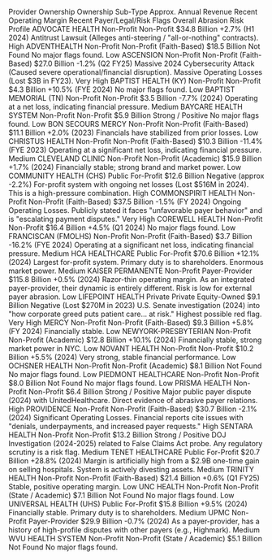 Provider Ownership Ownership Sub-Type Approx. Annual Revenue Recent Operating Margin Recent Payer/Legal/Risk Flags Overall Abrasion Risk Profile
ADVOCATE HEALTH Non-Profit Non-Profit $34.8 Billion +2.7% (H1 2024) Antitrust Lawsuit (Alleges anti-steering / "all-or-nothing" contracts). High
ADVENTHEALTH Non-Profit Non-Profit (Faith-Based) $18.5 Billion Not Found No major flags found. Low
ASCENSION Non-Profit Non-Profit (Faith-Based) $27.0 Billion -1.2% (Q2 FY25) Massive 2024 Cybersecurity Attack (Caused severe operational/financial disruption). Massive Operating Losses (Lost $3B in FY23). Very High
BAPTIST HEALTH (KY) Non-Profit Non-Profit $4.3 Billion +10.5% (FYE 2024) No major flags found. Low
BAPTIST MEMORIAL (TN) Non-Profit Non-Profit $3.5 Billion -7.7% (2024) Operating at a net loss, indicating financial pressure. Medium
BAYCARE HEALTH SYSTEM Non-Profit Non-Profit $5.9 Billion Strong / Positive No major flags found. Low
BON SECOURS MERCY Non-Profit Non-Profit (Faith-Based) $11.1 Billion +2.0% (2023) Financials have stabilized from prior losses. Low
CHRISTUS HEALTH Non-Profit Non-Profit (Faith-Based) $10.3 Billion -11.4% (FYE 2023) Operating at a significant net loss, indicating financial pressure. Medium
CLEVELAND CLINIC Non-Profit Non-Profit (Academic) $15.9 Billion +1.7% (2024) Financially stable; strong brand and market power. Low
COMMUNITY HEALTH (CHS) Public For-Profit $12.6 Billion Negative (approx -2.2%) For-profit system with ongoing net losses (Lost $516M in 2024). This is a high-pressure combination. High
COMMONSPIRIT HEALTH Non-Profit Non-Profit (Faith-Based) $37.5 Billion -1.5% (FY 2024) Ongoing Operating Losses. Publicly stated it faces "unfavorable payer behavior" and is "escalating payment disputes." Very High
COREWELL HEALTH Non-Profit Non-Profit $16.4 Billion +4.5% (Q1 2024) No major flags found. Low
FRANCISCAN (FMOLHS) Non-Profit Non-Profit (Faith-Based) $3.7 Billion -16.2% (FYE 2024) Operating at a significant net loss, indicating financial pressure. Medium
HCA HEALTHCARE Public For-Profit $70.6 Billion +12.1% (2024) Largest for-profit system. Primary duty is to shareholders. Enormous market power. Medium
KAISER PERMANENTE Non-Profit Payer-Provider $115.8 Billion +0.5% (2024) Razor-thin operating margin. As an integrated payer-provider, their dynamic is entirely different. Risk is low for external payer abrasion. Low
LIFEPOINT HEALTH Private Private Equity-Owned $9.1 Billion Negative (Lost $270M in 2023) U.S. Senate investigation (2024) into "how corporate greed puts patient care... at risk." Highest possible red flag. Very High
MERCY Non-Profit Non-Profit (Faith-Based) $9.3 Billion +5.8% (FY 2024) Financially stable. Low
NEWYORK-PRESBYTERIAN Non-Profit Non-Profit (Academic) $12.8 Billion +10.1% (2024) Financially stable, strong market power in NYC. Low
NOVANT HEALTH Non-Profit Non-Profit $10.2 Billion +5.5% (2024) Very strong, stable financial performance. Low
OCHSNER HEALTH Non-Profit Non-Profit (Academic) $8.1 Billion Not Found No major flags found. Low
PIEDMONT HEALTHCARE Non-Profit Non-Profit $8.0 Billion Not Found No major flags found. Low
PRISMA HEALTH Non-Profit Non-Profit $6.4 Billion Strong / Positive Major public payer dispute (2024) with UnitedHealthcare. Direct evidence of abrasive payer relations. High
PROVIDENCE Non-Profit Non-Profit (Faith-Based) $30.7 Billion -2.1% (2024) Significant Operating Losses. Financial reports cite issues with "denials, underpayments, and increased payer requests." High
SENTARA HEALTH Non-Profit Non-Profit $13.2 Billion Strong / Positive DOJ Investigation (2024-2025) related to False Claims Act probe. Any regulatory scrutiny is a risk flag. Medium
TENET HEALTHCARE Public For-Profit $20.7 Billion +28.8% (2024) Margin is artificially high from a $2.9B one-time gain on selling hospitals. System is actively divesting assets. Medium
TRINITY HEALTH Non-Profit Non-Profit (Faith-Based) $21.4 Billion +0.6% (Q1 FY25) Stable, positive operating margin. Low
UNC HEALTH Non-Profit Non-Profit (State / Academic) $7.1 Billion Not Found No major flags found. Low
UNIVERSAL HEALTH (UHS) Public For-Profit $15.8 Billion +9.5% (2024) Financially stable. Primary duty is to shareholders. Medium
UPMC Non-Profit Payer-Provider $29.9 Billion -0.7% (2024) As a payer-provider, has a history of high-profile disputes with other payers (e.g., Highmark). Medium
WVU HEALTH SYSTEM Non-Profit Non-Profit (State / Academic) $5.1 Billion Not Found No major flags found.
